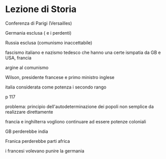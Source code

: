 # Lezione di Storia

Conferenza di Parigi (Versailles)

Germania esclusa ( e i perdenti)

Russia esclusa (comunismo inaccettabile)


fascismo italiano e nazismo tedesco che hanno una certe ismpatia da GB e USA, francia

argine al comunismo

Wilson, presidente francese e primo ministro inglese


italia considerata come potenza i secondo rango 

p 117



problema: principio dell'autodeterminazione dei popoli non semplice da realizzare direttamente

francia e inghilterra vogliono continuare ad essere potenze coloniali

GB perderebbe india

Franica perderebbe parti africa


i francesi volevano punire la germania
<!--stackedit_data:
eyJoaXN0b3J5IjpbNzcxNjMxMDMyXX0=
-->